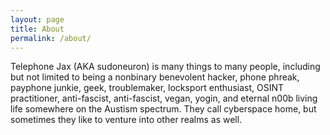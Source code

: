 ```yaml
---
layout: page
title: About
permalink: /about/
---
```


Telephone Jax (AKA sudoneuron) is many things to many people, including but not limited to being a nonbinary benevolent hacker, phone phreak, payphone junkie, geek, troublemaker, locksport enthusiast, OSINT practitioner, anti-fascist, anti-fascist, vegan, yogin, and eternal n00b living life somewhere on the Austism spectrum. They call cyberspace home, but sometimes they like to venture into other realms as well.